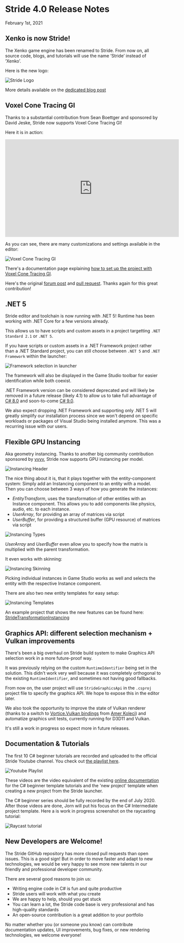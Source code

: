 # Stride 4.0 Release Notes

February 1st, 2021

## Xenko is now Stride!

The Xenko game engine has been renamed to Stride. From now on, all source code, blogs, and tutorials will use the name ‘Stride’ instead of ‘Xenko’.

Here is the new logo:

![Stride Logo](media/ReleaseNotes-4.0/stride-logo.png)

More details available on the [dedicated blog post](https://stride3d.net/blog/xenko-has-been-renamed-to-stride/)

## Voxel Cone Tracing GI

Thanks to a substantial contribution from Sean Boettger and sponsored by David Jeske, Stride now supports Voxel Cone Tracing GI!

Here it is in action:

<iframe width="560" height="315" src="https://www.youtube.com/embed/AZytf15FRks" frameborder="0" allow="accelerometer; autoplay; encrypted-media; gyroscope; picture-in-picture" allowfullscreen></iframe>

As you can see, there are many customizations and settings available in the editor:

![Voxel Cone Tracing GI](media/ReleaseNotes-4.0/voxelgi.jpg)

There's a documentation page explaining [how to set up the project with Voxel Cone Tracing GI](../manual/graphics/lights-and-shadows/voxel-cone-tracing-gi.md).

Here's the original [forum post](https://forums.stride3d.net/t/voxel-gi-implementation/1947) and [pull request](https://github.com/stride3d/stride/pull/583). Thanks again for this great contribution!

## .NET 5

Stride editor and toolchain is now running with .NET 5! Runtime has been working with .NET Core for a few versions already.

This allows us to have scripts and custom assets in a project targetting `.NET Standard 2.1` or `.NET 5`.

If you have scripts or custom assets in a .NET Framework project rather than a .NET Standard project, you can still choose between `.NET 5` and `.NET Framework` within the launcher:

![Framework selection in launcher](media/ReleaseNotes-4.0/launcher-net5.png)

The framework will also be displayed in the Game Studio toolbar for easier identification while both coexist.

.NET Framework version can be considered deprecated and will likely be removed in a future release (likely 4.1) to allow us to take full advantage of [C# 8.0](https://docs.microsoft.com/en-us/dotnet/csharp/whats-new/csharp-8) and soon-to-come [C# 9.0](https://devblogs.microsoft.com/dotnet/welcome-to-c-9-0/).

We also expect dropping .NET Framework and supporting only .NET 5 will greatly simplify our installation process since we won't depend on specific workloads or packages of Visual Studio being installed anymore. This was a recurring issue with our users.

## Flexible GPU Instancing

Aka geometry instancing. Thanks to another big community contribution sponsored by [vvvv](https://visualprogramming.net/), Stride now supports GPU instancing per model.

![Instancing Header](media/ReleaseNotes-4.0/instancing-header.jpg)

The nice thing about it is, that it plays together with the entity-component system: Simply add an Instancing component to an entity with a model. Then you can choose between 3 ways of how you generate the instances:

* _EntityTransform_, uses the transformation of other entities with an Instance component. This allows you to add components like physics, audio, etc. to each instance.
* _UserArray_, for providing an array of matrices via script
* _UserBuffer_, for providing a structured buffer (GPU resource) of matrices via script

![Instancing Types](media/ReleaseNotes-4.0/instancing-types.png)

_UserArray_ and _UserBuffer_ even allow you to specify how the matrix is multiplied with the parent transformation.

It even works with skinning:

![Instancing Skinning](media/ReleaseNotes-4.0/instancing-skinning.jpg)

Picking individual instances in Game Studio works as well and selects the entity with the respective Instance component.

There are also two new entity templates for easy setup:

![Instancing Templates](media/ReleaseNotes-4.0/instancing-templates.png)

An example project that shows the new features can be found here: [StrideTransformationInstancing](https://github.com/tebjan/StrideTransformationInstancing)


## Graphics API: different selection mechanism + Vulkan improvements

There's been a big overhaul on Stride build system to make Graphics API selection work in a more future-proof way.

It was previously relying on the custom `RuntimeIdentifier` being set in the solution. This didn't work very well because it was completely orthogonal to the existing `RuntimeIdentifier`, and sometimes not having good fallbacks.

From now on, the user project will use `StrideGraphicsApi` in the `.csproj` project file to specify the graphics API. We hope to expose this in the editor later.

We also took the opportunity to improve the state of Vulkan renderer (thanks to a switch to [Vortice.Vulkan bindings](https://github.com/amerkoleci/Vortice.Vulkan) from [Amer Koleci](https://github.com/amerkoleci)) and automatize graphics unit tests, currently running for D3D11 and Vulkan. 

It's still a work in progress so expect more in future releases.

## Documentation & Tutorials

The first 10 C# beginner tutorials are recorded and uploaded to the official Stride Youtube channel. You check out [the playlist here](https://www.youtube.com/playlist?list=PLRZx2y7uC8mNySUMfOQf-TLNVnnHkLfPi). 

![Youtube Playlist](media/ReleaseNotes-4.0/doc-playlist.jpg)

These videos are the video equivalent of the existing [online documentation](../tutorials/csharpbeginner/index.md) for the C# beginner template tutorials and the 'new project' template when creating a new project from the Stride launcher.

The C# beginner series should be fully recorded by the end of July 2020. 
After those videos are done, Jorn will put his focus on the C# Intermediate project template. Here a is work in progress screenshot on the raycasting tutorial:

![Raycast tutorial](media/ReleaseNotes-4.0/doc-raycast-tutorial.jpg)

## New Developers are Welcome!
The Stride GitHub repository has more closed pull requests than open issues. This is a good sign! But in order to move faster and adapt to new technologies, we would be very happy to see more new talents in our friendly and professional developer community.

There are several good reasons to join us:

* Writing engine code in C# is fun and quite productive
* Stride users will work with what you create
* We are happy to help, should you get stuck
* You can learn a lot, the Stride code base is very professional and has high-quality standards
* An open-source contribution is a great addition to your portfolio

No matter whether you (or someone you know) can contribute documentation updates, UI improvements, bug fixes, or new rendering technologies, we welcome everyone!
